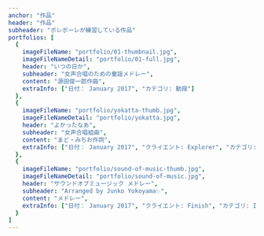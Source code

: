 ```yaml
---
anchor: "作品"
header: "作品"
subheader: "ポレポーレが練習している作品"
portfolios: [
  {
    imageFileName: "portfolio/01-thumbnail.jpg",
    imageFileNameDetail: "portfolio/01-full.jpg",
    header: "いつの日か",
    subheader: "女声合唱のための童謡メドレー",
    content: "源田俊一郎作曲",
    extraInfo: ["日付： January 2017", "カテゴリ: 動揺"]
  },
  {
    imageFileName: "portfolio/yokatta-thumb.jpg",
    imageFileNameDetail: "portfolio/yokatta.jpg",
    header: "よかったなあ",
    subheader: "女声合唱組曲",
    content: "まど・みちお作詞",
    extraInfo: ["日付： January 2017", "クライエント: Explorer", "カテゴリ: ？"]
  },
  {
    imageFileName: "portfolio/sound-of-music-thumb.jpg",
    imageFileNameDetail: "portfolio/sound-of-music.jpg",
    header: "サウンドオブミュージック メドレー",
    subheader: "Arranged by Junko Yokoyama✨",
    content: "メドレー",
    extraInfo: ["日付： January 2017", "クライエント: Finish", "カテゴリ: Identity"]
  }
]
---
```

